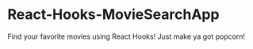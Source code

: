 # React-Hooks-MovieSearchApp
Find your favorite movies using React Hooks! Just make ya got popcorn!
